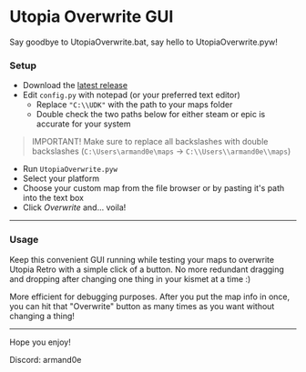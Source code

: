 # Utopia Overwrite GUI
Say goodbye to UtopiaOverwrite.bat, say hello to UtopiaOverwrite.pyw!
### Setup
* Download the [latest release](https://github.com/armand0e/Utopia-Overwrite-GUI/releases/latest)
* Edit `config.py` with notepad (or your preferred text editor)
    * Replace `"C:\\UDK"` with the path to your maps folder
    * Double check the two paths below for either steam or epic is accurate for your system
> IMPORTANT! Make sure to replace all backslashes with double backslashes (`C:\Users\armand0e\maps` ->  `C:\\Users\\armand0e\\maps`)
* Run `UtopiaOverwrite.pyw`
* Select your platform 
* Choose your custom map from the file browser or by pasting it's path into the text box
* Click *Overwrite* and... voila!
_____
### Usage
Keep this convenient GUI running while testing your maps to overwrite Utopia Retro with a simple click of a button. No more redundant dragging and dropping after changing one thing in your kismet at a time :)

More efficient for debugging purposes. After you put the map info in once, you can hit that "Overwrite" button as many times as you want without changing a thing! 
___
Hope you enjoy!

Discord: armand0e

